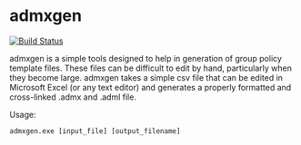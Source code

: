 # admxgen

[![Build Status](https://ci.appveyor.com/api/projects/status/git/lordjeb/win32cpp?svg=true)](https://ci.appveyor.com/project/lordjeb/admxgen)

admxgen is a simple tools designed to help in generation of group policy template files. These files can be difficult to edit by hand, particularly when they become large. admxgen takes a simple csv file that can be edited in Microsoft Excel (or any text editor) and generates a properly formatted and cross-linked .admx and .adml file.

Usage:

`admxgen.exe [input_file] [output_filename]`
